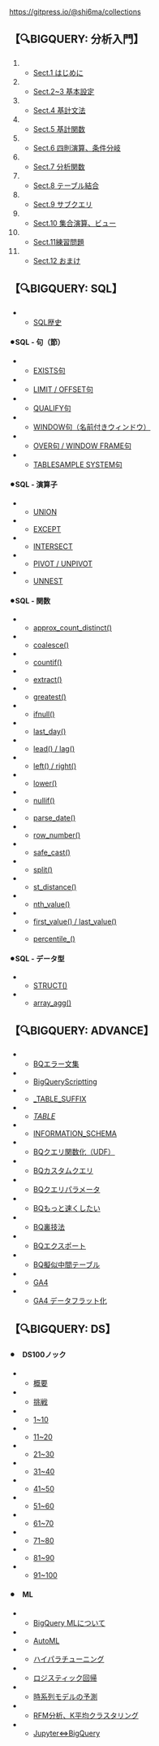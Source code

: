 https://gitpress.io/@shi6ma/collections
## 【🔍BIGQUERY: 分析入門】 
1. - [Sect.1 はじめに](google_bigquery)
2. - [Sect.2~3 基本設定](google_bigquery_2_3)
3. - [Sect.4 基計文法](google_bigquery_4)
4. - [Sect.5 基計関数](google_bigquery_5)
5. - [Sect.6 四則演算、条件分岐](google_bigquery_6)
6. - [Sect.7 分析関数](google_bigquery_7)
7. - [Sect.8 テーブル結合](google_bigquery_8)
8. - [Sect.9 サブクエリ](google_bigquery_9)
9. - [Sect.10 集合演算、ビュー](google_bigquery_10)
10. - [Sect.11練習問題](google_bigquery_11)
11. - [Sect.12 おまけ](google_bigquery_12)




## 【🔍BIGQUERY: SQL】
- - [SQL歴史](sql_history)

#### ⚫︎SQL - 句（節）
- - [EXISTS句](sql_exists)
- - [LIMIT / OFFSET句](sql_limit_offset)
- - [QUALIFY句](sql_qualify)
- - [WINDOW句（名前付きウィンドウ）](sql_window)
- - [OVER句 / WINDOW FRAME句](sql_over_window_frame)
- - [TABLESAMPLE SYSTEM句](sql_tablesample)

#### ⚫︎SQL - 演算子
- - [UNION](sql_union)
- - [EXCEPT](sql_except)
- - [INTERSECT](sql_intersect)
- - [PIVOT / UNPIVOT](sql_pivot_unpivot)
- - [UNNEST](sql_unnest)

#### ⚫︎SQL - 関数
- - [approx_count_distinct()](sql_approx_count_distinct)
- - [coalesce()](sql_coalesce)
- - [countif()](sql_countif)
- - [extract()](sql_extract)
- - [greatest()](sql_greatest)
- - [ifnull()](sql_ifnull)
- - [last_day()](sql_last_day)
- - [lead() / lag()](sql_lead_lag)
- - [left() / right()](sql_left_right)
- - [lower()](sql_lower)
- - [nullif()](sql_nullif)
- - [parse_date()](sql_parse_date)
- - [row_number()](sql_row_number)
- - [safe_cast()](sql_safe_cast)
- - [split()](sql_split)
- - [st_distance()](sql_st_distance)
- - [nth_value()](sql_nth_value)
- - [first_value() / last_value()]()
- - [percentile_()](sql_percentile)

#### ⚫︎SQL - データ型
- - [STRUCT()](sql_struct)
- - [array_agg()](sql_array_agg)




## 【🔍BIGQUERY: ADVANCE】
- - [BQエラー文集](bq_error)
- - [BigQueryScriptting](sql_bqscripting)
- - [_TABLE_SUFFIX](sql_table_suffix)
- - [_TABLE_](bq_meta_table)
- - [INFORMATION_SCHEMA](bq_information_schema)
- - [BQクエリ関数化（UDF）](bq_udf)
- - [BQカスタムクエリ](sql_custom_query)
- - [BQクエリパラメータ](sql_queryparameter)
- - [BQもっと速くしたい](bq_faster)
- - [BQ裏技法](bq_underhanded)
- - [BQエクスポート](bq_export)
- - [BQ擬似中間テーブル](bq_table)
- - [GA4](ga_ga4)
- - [GA4 データフラット化](ga_ga4_get_flaten)




## 【🔍BIGQUERY: DS】
#### ⚫︎　DS100ノック
- - [概要](ds_100knock)
- - [挑戦](ds_100knock_sql)
- - [1~10](ds_100knock_sql_to10)
- - [11~20](ds_100knock_sql_to20)
- - [21~30](ds_100knock_sql_to30)
- - [31~40](ds_100knock_sql_to40)
- - [41~50](ds_100knock_sql_to50)
- - [51~60](ds_100knock_sql_to60)
- - [61~70](ds_100knock_sql_to70)
- - [71~80](ds_100knock_sql_to80)
- - [81~90](ds_100knock_sql_to90)
- - [91~100](ds_100knock_sql_to100)

#### ⚫︎　ML
- - [BigQuery MLについて](ml_index)
- - [AutoML](ml_automl)
- - [ハイパラチューニング](ml_hyperpara)
- - [ロジスティック回帰](ml_logreg)
- - [時系列モデルの予測](ml_time_series)
- - [RFM分析、K平均クラスタリング](ml_rfm_k-means)
- - [Jupyter⇔BigQuery](ds_jupyter_bigquery)



